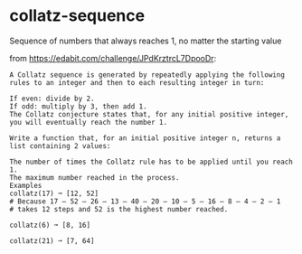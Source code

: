 # collatz-sequence
Sequence of numbers that always reaches 1, no matter the starting value

from https://edabit.com/challenge/JPdKrztrcL7DpooDr:

    A Collatz sequence is generated by repeatedly applying the following rules to an integer and then to each resulting integer in turn:

    If even: divide by 2.
    If odd: multiply by 3, then add 1.
    The Collatz conjecture states that, for any initial positive integer, you will eventually reach the number 1.

    Write a function that, for an initial positive integer n, returns a list containing 2 values:

    The number of times the Collatz rule has to be applied until you reach 1.
    The maximum number reached in the process.
    Examples
    collatz(17) ➞ [12, 52]
    # Because 17 – 52 – 26 – 13 – 40 – 20 – 10 – 5 – 16 – 8 – 4 – 2 – 1
    # takes 12 steps and 52 is the highest number reached.

    collatz(6) ➞ [8, 16]

    collatz(21) ➞ [7, 64]
